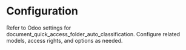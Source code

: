 # Configuration

Refer to Odoo settings for document_quick_access_folder_auto_classification. Configure related models, access rights, and options as needed.
